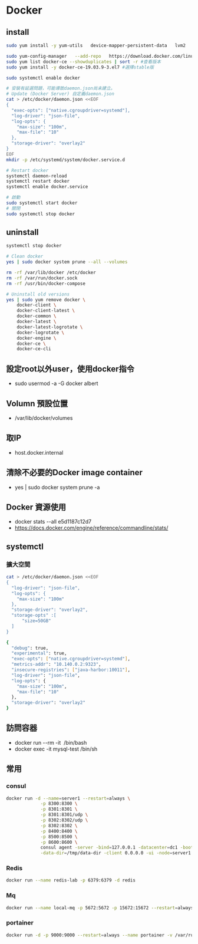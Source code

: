 # Docker
## install
```sh
sudo yum install -y yum-utils   device-mapper-persistent-data   lvm2

sudo yum-config-manager   --add-repo   https://download.docker.com/linux/centos/docker-ce.repo
sudo yum list docker-ce --showduplicates | sort -r #查看版本
sudo yum install -y docker-ce-19.03.9-3.el7 #選擇stable版

sudo systemctl enable docker

# 安裝有延遲問題，可能導致daemon.json尚未建立。
# Update (Docker Server) 自定義daemon.json 
cat > /etc/docker/daemon.json <<EOF
{
  "exec-opts": ["native.cgroupdriver=systemd"],
  "log-driver": "json-file",
  "log-opts": {
    "max-size": "100m",
    "max-file": "10"
  },
  "storage-driver": "overlay2"
}
EOF
mkdir -p /etc/systemd/system/docker.service.d

# Restart docker
systemctl daemon-reload
systemctl restart docker
systemctl enable docker.service

# 啟動 
sudo systemctl start docker
# 關閉
sudo systemctl stop docker
```
## uninstall
```sh
systemctl stop docker

# Clean docker 
yes | sudo docker system prune --all --volumes

rm -rf /var/lib/docker /etc/docker
rm -rf /var/run/docker.sock
rm -rf /usr/bin/docker-compose

# Uninstall old versions
yes | sudo yum remove docker \
    docker-client \
    docker-client-latest \
    docker-common \
    docker-latest \
    docker-latest-logrotate \
    docker-logrotate \
    docker-engine \
    docker-ce \
    docker-ce-cli 
```
## 設定root以外user，使用docker指令
- sudo usermod -a -G docker albert
## Volumn 預設位置
- /var/lib/docker/volumes
## 取IP
- host.docker.internal
## 清除不必要的Docker image container
- yes | sudo docker system prune -a
## Docker 資源使用
- docker stats --all e5d1187c12d7
- https://docs.docker.com/engine/reference/commandline/stats/
## systemctl
### 擴大空間
```sh
cat > /etc/docker/daemon.json <<EOF
{
  "log-driver": "json-file",
  "log-opts": {
    "max-size": "100m"
  },
  "storage-driver": "overlay2",
  "storage-opts" :[
      "size=50GB"
  ]
}
```
``` sh
{
  "debug": true,
  "experimental": true,
  "exec-opts": ["native.cgroupdriver=systemd"],
  "metrics-addr": "10.140.0.2:9323",
  "insecure-registries": ["java-harbor:10011"],
  "log-driver": "json-file",
  "log-opts": {
    "max-size": "100m",
    "max-file": "10"
  },
  "storage-driver": "overlay2"
}
```
## 訪問容器
- docker run --rm -it <image name> /bin/bash
- docker exec -it mysql-test /bin/sh
## 常用
### consul 
```sh
docker run -d --name=server1 --restart=always \
             -p 8300:8300 \
             -p 8301:8301 \
             -p 8301:8301/udp \
             -p 8302:8302/udp \
             -p 8302:8302 \
             -p 8400:8400 \
             -p 8500:8500 \
             -p 8600:8600 \
             consul agent -server -bind=127.0.0.1 -datacenter=dc1 -bootstrap \
             -data-dir=/tmp/data-dir -client 0.0.0.0 -ui -node=server1
```
### Redis
```sh
docker run --name redis-lab -p 6379:6379 -d redis
```
### Mq
```sh
docker run --name local-mq -p 5672:5672 -p 15672:15672 --restart=always -d rabbitmq:3.8.3-management
```
### portainer
```sh
docker run -d -p 9000:9000 --restart=always --name portainer -v /var/run/docker.sock:/var/run/docker.sock portainer/portainer
```
